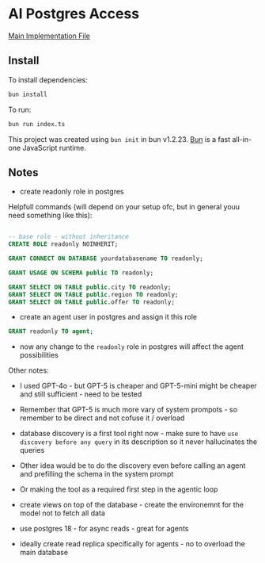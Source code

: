 # AI Postgres Access

[Main Implementation File](https://github.com/k1eu/ai-rawsql/blob/main/index.ts)

## Install 
To install dependencies:

```bash
bun install
```

To run:

```bash
bun run index.ts
```

This project was created using `bun init` in bun v1.2.23. [Bun](https://bun.com) is a fast all-in-one JavaScript runtime.


## Notes


- create readonly role in postgres

Helpfull commands (will depend on your setup ofc, but in general youu need something like this):

```sql

-- base role - without inheritance
CREATE ROLE readonly NOINHERIT;

GRANT CONNECT ON DATABASE yourdatabasename TO readonly;

GRANT USAGE ON SCHEMA public TO readonly;

GRANT SELECT ON TABLE public.city TO readonly;
GRANT SELECT ON TABLE public.region TO readonly;
GRANT SELECT ON TABLE public.offer TO readonly;

```

- create an agent user in postgres and assign it this role

```sql
GRANT readonly TO agent;
```

- now any change to the `readonly` role in postgres will affect the agent possibilities

Other notes: 

- I used GPT-4o - but GPT-5 is cheaper and GPT-5-mini might be cheaper and still sufficient - need to be tested
- Remember that GPT-5 is much more vary of system prompots - so remember to be direct and not cofuse it / overload

- database discovery is a first tool right now - make sure to have `use discovery before any query`  in its description so it never hallucinates the queries
- Other idea would be to do the discovery even before calling an agent and prefilling the schema in the system prompt
- Or making the tool as a required first step in the agentic loop

- create views on top of the database - create the environemnt for the model not to fetch all data
- use postgres 18 - for async reads - great for agents
- ideally create read replica specifically for agents - no to overload the main database
